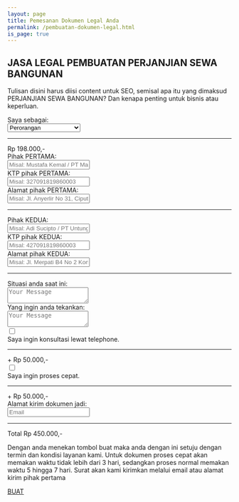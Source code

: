 ```yaml
---
layout: page
title: Pemesanan Dokumen Legal Anda
permalink: /pembuatan-dokumen-legal.html
is_page: true
---
```


<section class="first-child">
  <div class="container">
    <div class="row">
      <div class="col-md-8">
        <h1><strong>JASA LEGAL PEMBUATAN PERJANJIAN SEWA BANGUNAN</strong></h1>
        <p class="lead">
          Tulisan disini harus diisi content untuk SEO, semisal apa itu yang dimaksud PERJANJIAN SEWA BANGUNAN? Dan kenapa penting untuk bisnis atau keperluan.</p>
      </div>
    </div>

  </div>
</section>
      
<section id="checkout">	
  <div class="container">
    <div class="row">
      <div class="col-md-10">
        <form>
          <label>Saya sebagai: </label>
          <div class="inputs-wrapper">
            <select>
              <option value="volvo">Perorangan</option>
              <option value="saab">Instansi / Badan Hukum</option>
            </select>
          </div>
          <div class="subprice">
            <hr class="a1" />
            <span class="a2">Rp 198.000,-</span>
          </div>
          <label>Pihak PERTAMA: </label>
          <div class="inputs-wrapper">
            <input class="validate-required" type="text" placeholder="Misal: Mustafa Kemal / PT Maju Terus" name="jasa" onfocus="this.placeholder = ''" onblur="this.placeholder = 'Misal: Mustafa Kemal / PT Maju Terus'">
          </div>
          <label>KTP pihak PERTAMA: </label>
          <div class="inputs-wrapper">
            <input class="validate-required" type="text" placeholder="Misal: 327091819860003" name="jasa" onfocus="this.placeholder = ''" onblur="this.placeholder = 'Misal: 327091819860003'">
          </div>
          <label>Alamat pihak PERTAMA: </label>
          <div class="inputs-wrapper">
            <input class="validate-required" type="text" placeholder="Misal: Jl. Anyerlir No 31, Ciputat, DKI Jakarta" name="jasa" onfocus="this.placeholder = ''" onblur="this.placeholder = 'Misal: Jl. Anyerlir No 31, Ciputat, DKI Jakarta'">
          </div>
          <hr/>
          <label>Pihak KEDUA: </label>
          <div class="inputs-wrapper">
            <input class="validate-required" type="text" placeholder="Misal: Adi Sucipto / PT Untung Terus" name="jasa" onfocus="this.placeholder = ''" onblur="this.placeholder = 'Misal: Adi Sucipto / PT Untung Terus'">
          </div>
          <label>KTP pihak KEDUA: </label>
          <div class="inputs-wrapper">
            <input class="validate-required" type="text" placeholder="Misal: 427091819860003" name="jasa" onfocus="this.placeholder = ''" onblur="this.placeholder = 'Misal: 427091819860003'">
          </div>
          <label>Alamat pihak KEDUA: </label>
          <div class="inputs-wrapper">
            <input class="validate-required" type="text" placeholder="Misal: Jl. Merpati B4 No 2 Komplek CB Bintaro, Tangerang Selatan." name="jasa" onfocus="this.placeholder = ''" onblur="this.placeholder = 'Misal: Jl. Merpati B4 No 2 Komplek CB Bintaro, Tangerang Selatan.'">
          </div>
          <hr/>
          <label>Situasi anda saat ini: </label>
          <div class="inputs-wrapper">
            <textarea class="form-message validate-required" name="message" placeholder="Your Message"></textarea>
          </div>
          <label>Yang ingin anda tekankan: </label>
          <div class="inputs-wrapper">
            <textarea class="form-message validate-required" name="message" placeholder="Your Message"></textarea>
          </div>
          <div>
            <div class="cbox">
              <input type="checkbox" value="1" id="checkboxFiveInput" name="" /> <label for="checkboxFiveInput"> </label >
            </div>
            <label> Saya ingin konsultasi lewat telephone.</label>
          </div>
          <div class="subprice">
            <hr class="a1" />
            <span class="a2">+ Rp 50.000,-</span>
          </div>
          <div>
            <div class="cbox">
              <input type="checkbox" value="1" id="checkboxFiveInput" name="" /> <label for="checkboxFiveInput"> </label >
            </div>
            <label> Saya ingin proses cepat.</label>
          </div>
          <div class="subprice">
            <hr class="a1" />
            <span class="a2">+ Rp 50.000,-</span>
          </div>
          <label>Alamat kirim dokumen jadi: </label>
          <div class="inputs-wrapper">
            <input class="validate-required" type="text" placeholder="Email" name="jasa" onfocus="this.placeholder = ''" onblur="this.placeholder = 'Email'">
          </div>
          <div class="subprice">
            <hr class="a1" />
            <span class="a2">Total Rp 450.000,-</span>
          </div>
          <p class="xy1">Dengan anda menekan tombol buat maka anda dengan ini setuju dengan termin dan kondisi layanan kami. Untuk dokumen proses cepat akan memakan waktu tidak lebih dari 3 hari, sedangkan proses normal memakan waktu 5 hingga 7 hari. Surat akan kami kirimkan melalui email atau alamat kirim pihak pertama</p>
          <a href="#" class="btn btn-primary btn-filled">BUAT</a>
        </form>
      </div>
      <!--<div class="col-md-4">
        <table>
          <tr>
            <td>JASA LEGAL</td>
            <td>: Rp 198.000</td>
          </tr>
          <tr>
            <td>+ EKSPRESS</td>
            <td>: Rp 100.000</td>
          </tr>
          <tr>
            <td>+ KONSUKTASI</td>
            <td>: Rp 100.000</td>
          </tr>
          <tr>
            <td>TOTAL</td>
            <td>: Rp 450.000</td>
          </tr>
        </table>
      </div>-->
    </div>
  </div>
</section>  

